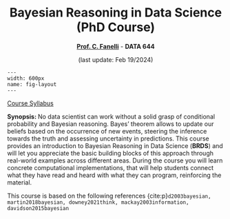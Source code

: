 <center>

# Bayesian Reasoning in Data Science (PhD Course)

<b>[Prof. C. Fanelli](https://www.cristianofanelli.com)</b> - <b>DATA 644</b>


(last update: Feb 19/2024)

</center>

<!-- It does not go in-depth into any particular topic - check out [the Jupyter Book documentation](https://jupyterbook.org) for more information. -->

```{figure} ./images/bayes_theorem.jpeg
---
width: 600px
name: fig-layout
---
```

[Course Syllabus](https://cristianofanelli.com/wp-content/uploads/2024/01/Syllabus_BRDS_644_Graduates.pdf)

<b>Synopsis: </b> No data scientist can work without a solid grasp of conditional probability and Bayesian reasoning. Bayes’ theorem allows to update our beliefs based on the occurrence of new events, steering the inference towards the truth and assessing uncertainty in predictions. This course provides an introduction to Bayesian Reasoning in Data Science (<b>BRDS</b>) and will let you appreciate the basic building blocks of this approach through real-world examples across different areas. During the course you will learn concrete computational implementations, that will help students connect what they have read and heard with what they can program, reinforcing the material.



This course is based on the following references {cite:p}`d2003bayesian, martin2018bayesian, downey2021think, mackay2003information, davidson2015bayesian`


```{tableofcontents}
```
